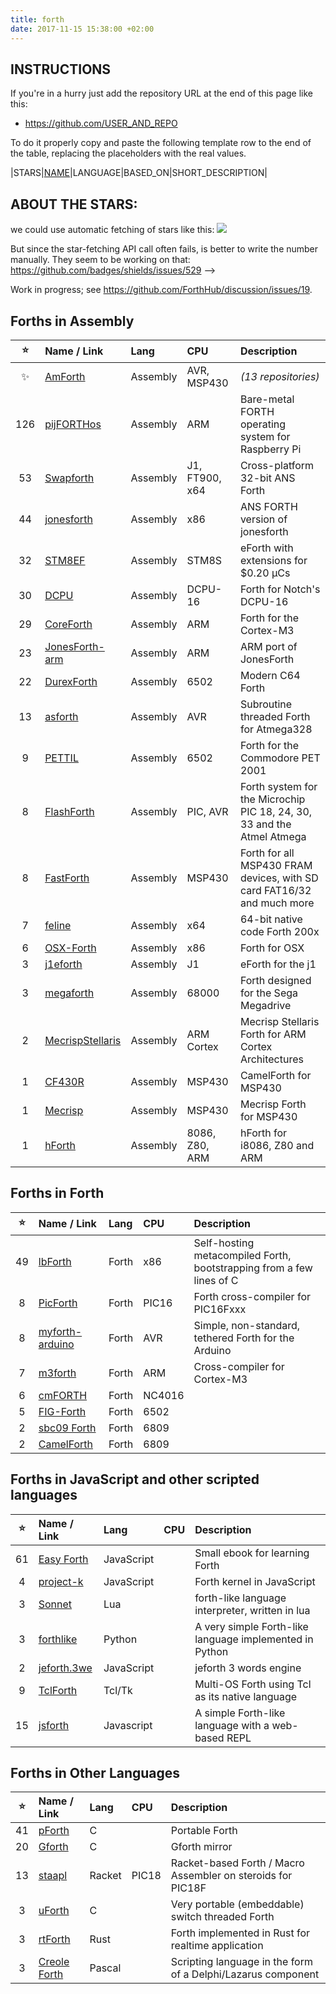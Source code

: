 ```yaml
---
title: forth
date: 2017-11-15 15:38:00 +02:00
---
```




INSTRUCTIONS
------------

If you're in a hurry just add the repository URL at the end of this page like this:

* https://github.com/USER_AND_REPO

To do it properly copy and paste the following template row to the end of the table, replacing the placeholders with the real values.

|STARS|[NAME](https://github.com/USER_AND_REPO)|LANGUAGE|BASED_ON|SHORT_DESCRIPTION|


ABOUT THE STARS:
----------------

we could use automatic fetching of stars like this: ![](https://img.shields.io/github/stars/USER_AND_REPO.svg?style=social&label=%20)

But since the star-fetching API call often fails, is better to write the number manually. They seem to be working on that: https://github.com/badges/shields/issues/529
-->

Work in progress; see https://github.com/ForthHub/discussion/issues/19.

## Forths in Assembly

|:star:| Name / Link | Lang | CPU | Description |
|:------:|:------------|:-----|:----|:------------|
|:sparkles:|[AmForth](https://github.com/search?q=amforth&type=Repositories&s=updated)|Assembly|AVR, MSP430|_(13 repositories)_|
|126|[pijFORTHos](https://github.com/organix/pijFORTHos)|Assembly|ARM|Bare-metal FORTH operating system for Raspberry Pi|
|53|[Swapforth](https://github.com/jamesbowman/swapforth)|Assembly|J1, FT900, x64|Cross-platform 32-bit ANS Forth|
|44|[jonesforth](https://github.com/chengchangwu/jonesforth)|Assembly|x86|ANS FORTH version of jonesforth|
|32|[STM8EF](https://github.com/TG9541/stm8ef)|Assembly|STM8S|eForth with extensions for $0.20 µCs|
|30|[DCPU](https://github.com/hellige/dcpu)|Assembly|DCPU-16|Forth for Notch's DCPU-16|
|29|[CoreForth](https://github.com/ekoeppen/CoreForth)|Assembly|ARM|Forth for the Cortex-M3|
|23|[JonesForth-arm](https://github.com/M2IHP13-admin/JonesForth-arm)|Assembly|ARM|ARM port of JonesForth|
|22|[DurexForth](https://github.com/jkotlinski/durexforth)|Assembly|6502|Modern C64 Forth|
|13|[asforth](https://github.com/nfz/asforth)|Assembly|AVR|Subroutine threaded Forth for Atmega328|
|9|[PETTIL](https://github.com/chitselb/pettil)|Assembly|6502|Forth for the Commodore PET 2001|
|8|[FlashForth](https://github.com/oh2aun/flashforth)|Assembly|PIC, AVR|Forth system for the Microchip PIC 18, 24, 30, 33 and the Atmel Atmega |
|8|[FastForth](https://github.com/jean-michel/FAST-FORTH)|Assembly|MSP430|Forth for all MSP430 FRAM devices, with SD card FAT16/32 and much more|
|7|[feline](https://github.com/gnooth/feline)|Assembly|x64|64-bit native code Forth 200x|
|6|[OSX-Forth](https://github.com/vygr/OSX-Forth)|Assembly|x86|Forth for OSX|
|3|[j1eforth](https://github.com/samawati/j1eforth)|Assembly|J1|eForth for the j1|
|3|[megaforth](https://github.com/ehaliewicz/megaforth)|Assembly|68000|Forth designed for the Sega Megadrive|
|2|[MecrispStellaris](https://github.com/jjonethal/mecrisp-stellaris)|Assembly|ARM Cortex|Mecrisp Stellaris Forth for ARM Cortex Architectures|
|1|[CF430R](https://github.com/mikalus/CF430FR)|Assembly|MSP430|CamelForth for MSP430|
|1|[Mecrisp](http://mecrisp.sourceforge.net)|Assembly|MSP430|Mecrisp Forth for MSP430|
|1|[hForth](https://github.com/nealcrook/hForth)|Assembly|8086, Z80, ARM|hForth for i8086, Z80 and ARM|


## Forths in Forth

| :star: | Name / Link | Lang | CPU | Description |
|:------:|:------------|:-----|:----|:------------|
|49|[lbForth](https://github.com/larsbrinkhoff/lbForth)|Forth|x86|Self-hosting metacompiled Forth, bootstrapping from a few lines of C|
|8|[PicForth](https://github.com/samueltardieu/picforth)|Forth|PIC16|Forth cross-compiler for PIC16Fxxx|
|8|[myforth-arduino](https://github.com/CharleyShattuck/myforth-arduino)|Forth|AVR|Simple, non-standard, tethered Forth for the Arduino|
|7|[m3forth](https://github.com/oco2000/m3forth)|Forth|ARM|Cross-compiler for Cortex-M3|
|6|[cmFORTH](https://github.com/ForthHub/cmFORTH)|Forth|NC4016||
|5|[FIG-Forth](https://github.com/ForthHub/FIG-Forth)|Forth|6502||
|2|[sbc09 Forth](https://github.com/6809/sbc09)|Forth|6809||
|2|[CamelForth](https://github.com/nealcrook/multicomp6809/tree/master/camelforth)|Forth|6809||

## Forths in JavaScript and other scripted languages

| :star: | Name / Link | Lang | CPU | Description |
|:------:|:------------|:-----|:----|:------------|
|61|[Easy Forth](https://github.com/skilldrick/easyforth)|JavaScript||Small ebook for learning Forth|
|4|[project-k](https://github.com/hcchengithub/project-k)|JavaScript||Forth kernel in JavaScript|
|3|[Sonnet](https://github.com/doy/sonnet)|Lua||forth-like language interpreter, written in lua|
|3|[forthlike](https://github.com/Omnifarious/forthlike)|Python||A very simple Forth-like language implemented in Python|
|2|[jeforth.3we](https://github.com/hcchengithub/jeforth.3we)|JavaScript||jeforth 3 words engine|
|9|[TclForth](https://github.com/wolfwejgaard/tclforth)|Tcl/Tk||Multi-OS Forth using Tcl as its native language|
|15|[jsforth](https://github.com/eatonphil/jsforth)|Javascript||A simple Forth-like language with a web-based REPL|

## Forths in Other Languages

| :star: | Name / Link | Lang | CPU | Description |
|:------:|:------------|:-----|:----|:------------|
|41|[pForth](https://github.com/philburk/pforth)|C||Portable Forth|
|20|[Gforth](https://github.com/forthy42/gforth)|C||Gforth mirror|
|13|[staapl](https://github.com/zwizwa/staapl)|Racket|PIC18|Racket-based Forth / Macro Assembler on steroids for PIC18F|
|3|[uForth](https://github.com/tcoram/uforth)|C||Very portable (embeddable) switch threaded Forth|
|3|[rtForth](https://github.com/chengchangwu/rtforth)|Rust||Forth implemented in Rust for realtime application|
|3|[Creole Forth](https://github.com/tiluser/Creole-Forth)|Pascal||Scripting language in the form of a Delphi/Lazarus component|

